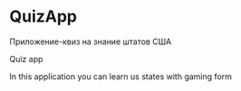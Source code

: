 # QuizApp

Приложение-квиз на знание штатов США

Quiz app

In this application you can learn us states with gaming form

